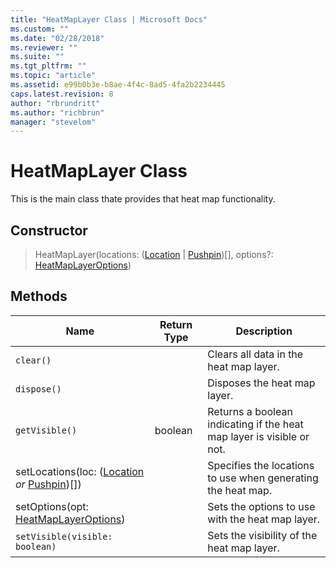 ```yaml
---
title: "HeatMapLayer Class | Microsoft Docs"
ms.custom: ""
ms.date: "02/28/2018"
ms.reviewer: ""
ms.suite: ""
ms.tgt_pltfrm: ""
ms.topic: "article"
ms.assetid: e99b0b3e-b8ae-4f4c-8ad5-4fa2b2234445
caps.latest.revision: 8
author: "rbrundritt"
ms.author: "richbrun"
manager: "stevelom"
---
```

# HeatMapLayer Class
This is the main class thate provides that heat map functionality.

## Constructor

> HeatMapLayer(locations: ([Location](../v8-web-control/location-class.md) | [Pushpin](../v8-web-control/pushpin-class.md))[], options?: [HeatMapLayerOptions](../v8-web-control/heatmaplayeroptions-object.md))

## Methods

Name                                      | Return Type            | Description
----------------------------------------- | ---------------------- | --------------------------------------------
`clear()`                                 |                        | Clears all data in the heat map layer.
`dispose()`                               |                        | Disposes the heat map layer.
`getVisible()` | boolean | Returns a boolean indicating if the heat map layer is visible or not. 
setLocations(loc: ([Location](../v8-web-control/location-class.md) _or_ [Pushpin](../v8-web-control/pushpin-class.md))[])  |                        | Specifies the locations to use when generating the heat map.
setOptions(opt: [HeatMapLayerOptions](../v8-web-control/heatmaplayeroptions-object.md))   |                        | Sets the options to use with the heat map layer.
`setVisible(visible: boolean)`  | | Sets the visibility of the heat map layer.
